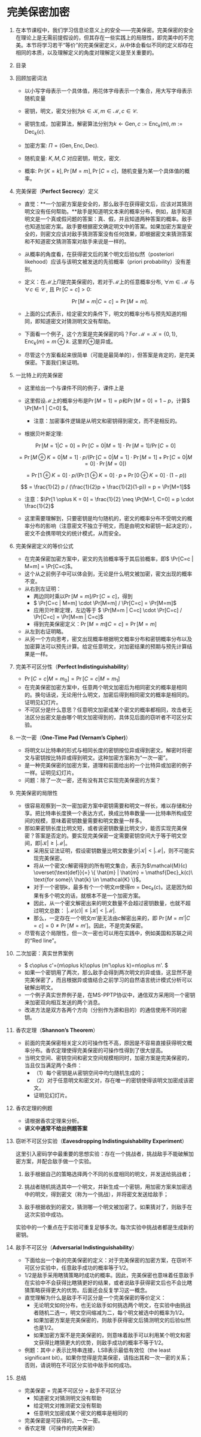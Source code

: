 # 完美保密加密

1. 在本节课程中，我们学习信息论意义上的安全——完美保密。完美保密的安全在理论上是无需前提假设的，但其存在一些实践上的局限性，即完美中的不完美。本节将学习若干“等价”的完美保密定义，从中体会看似不同的定义却存在相同的本质，以及理解定义的角度对理解定义是至关重要的。

2. 目录

3. 回顾加密词法

   - 以小写字母表示一个具体值，用花体字母表示一个集合，用大写字母表示随机变量

   - 密钥，明文，密文分别为$k \in \mathcal{K}, m \in \mathcal{M}, c \in \mathcal{C}$.
   - 密钥生成，加密算法，解密算法分别为$k \gets \mathsf{Gen}, c:= \mathsf{Enc}_k(m), m:= \mathsf{Dec}_k(c)$.
   - 加密方案: $\Pi = (\mathsf{Gen}, \mathsf{Enc}, \mathsf{Dec})$.
   - 随机变量: $K, M, C$ 对应密钥，明文，密文.
   - 概率: $\Pr[K=k], \Pr[M=m], \Pr[C=c]$，随机变量为某一个具体值的概率。

4. 完美保密（**Perfect Secrecy**）定义

   - 直觉：**一个加密方案是安全的，那么敌手在获得密文后，应该对其猜测明文没有任何帮助。**敌手是知道明文本来的概率分布，例如，敌手知道明文是一个真或假问题的答案：真、假，并且知道两种答案的概率。敌手也知道加密方案。敌手要根据密文确定明文中的答案。如果加密方案是安全的，则密文应该对敌手猜测答案没有任何效果，即根据密文来猜测答案和不知道密文猜测答案对敌手来说是一样的。

   - 从概率的角度看，在获得密文后的某个明文后验似然（posteriori likehood）应该与该明文被发送的先验概率（priori probability）没有差别。

   - 定义：在$\mathcal{M}$上$\Pi$是完美保密的，若对于$\mathcal{M}$上的任意概率分布, $\forall m \in \mathcal{M}$ 与 $\forall c \in \mathcal{C}$ , 且 $\Pr[C = c] > 0$:

     $$ \Pr[M=m | C=c] = \Pr[M=m]. $$

   - 上面的公式表示，给定密文的条件下，明文的概率分布与预先知道的相同，即知道密文对猜测明文没有帮助。

   - 下面看一个例子，这个方案是完美保密的吗？For $\mathcal{M}=\mathcal{K} = \{ 0,1 \} , \mathsf{Enc}_k(m)= m \oplus k$. 这里的$\oplus$是异或。

   - 尽管这个方案看起来很简单（可能是最简单的），但答案是肯定的，是完美保密。下面我们来证明。

5. 一比特上的完美保密

   - 这里给出一个与课件不同的例子，课件上是

   - 这里假设$\mathcal{M}$上的概率分布是$\Pr[M=1] = p$和$\Pr[M=0]= 1-p$，计算$ \Pr[M=1 | C=0] $。
     - 注意：加密事件逻辑是从明文和密钥得到密文，而不是相反的。

   - 根据贝叶斯定理:

   $$ \Pr[M=1 | C=0] = \Pr[C=0 | M=1] \cdot \Pr[M=1] / \Pr[C=0]$$  

   $$ = \Pr[M \oplus K =0 | M=1] \cdot p / (\Pr[C=0 | M=1] \cdot \Pr[M=1]+\Pr[C=0 | M=0] \cdot \Pr[M=0]) $$

   $$ = \Pr[1 \oplus K = 0] \cdot p / (\Pr[1 \oplus K = 0] \cdot p +\Pr[0 \oplus K = 0] \cdot (1-p)) $$

   $$ = \frac{1}{2} p / (\frac{1}{2}p + \frac{1}{2}(1-p)) = p = \Pr[M=1]$$

   - 注意：$\Pr[1 \oplus K = 0] = \frac{1}{2} \neq \Pr[M=1, C=0] = p \cdot \frac{1}{2}$

   - 这里需要理解到，只要密钥是均匀随机的，密文的概率分布不受明文的概率分布的影响（注意密文不独立于明文，而是由明文和密钥一起决定的），密文不会携带明文的统计模式，从而安全。

6. 完美保密定义的等价公式

   - 在完美保密加密方案中，密文的先验概率等于其后验概率，即$ \Pr[C=c | M=m] = \Pr[C=c]$。
   - 这个从之前例子中可以体会到，无论是什么明文被加密，密文出现的概率不变。
   - 从右到左证明：
     - 两边同时乘以$\Pr[M=m]/\Pr[C=c]$，得到
     - $ \Pr[C=c | M=m] \cdot \Pr[M=m] / \Pr[C=c] = \Pr[M=m]$
     - 应用贝叶斯定理，左边等于 $ \Pr[M=m | C=c] \cdot \Pr[C=c] / \Pr[C=c] = \Pr[M=m | C=c]$
     - 得到完美保密定义：$\Pr[M=m \| C=c] = \Pr[M=m]$
   - 从左到右证明略。
   - 从另一个方向思考，密文出现概率根据明文概率分布和密钥概率分布以及加密算法可以预先计算。给定任意明文，对加密结果的预期与预先计算结果是一样。

7. 完美不可区分性（**Perfect Indistinguishability**）

   - $\Pr[C=c | M=m_0] = \Pr[C=c | M=m_1]$
   - 在完美保密加密方案中，任意两个明文加密后为相同密文的概率是相同的。换句话说，无论用什么明文，加密后得到相同密文的概率是相同的。证明见幻灯片。
   - 不可区分是什么意思？任意明文加密成某个密文的概率都相同，攻击者无法区分出密文是由哪个明文加密得到的，具体见后面的窃听者不可区分实验。

8. 一次一密（**One-Time Pad (Vernam’s Cipher)**）

   - 将明文以比特串的形式与相同长度的密钥按位异或得到密文。解密时将密文与密钥按比特异或得到明文。这种加密方案称为“一次一密”。
   - 是一种完美保密的加密方案，道理和前面给出的一个比特异或加密的例子一样。证明见幻灯片。
   - 问题：除了一次一密，还有没有其它实现完美保密的方案？

9. 完美保密的局限性

   - 很容易观察到一次一密加密方案中密钥需要和明文一样长，难以存储和分享。把比特串长度换一个表达方式，换成比特串数量——比特串所构成空间的规模，意味着密钥数量需要和明文数量一样多。
   - 那如果密钥长度比明文短，或者说密钥数量比明文少，能否实现完美保密？答案是否定的。要实现完美保密一定需要密钥空间大于等于明文空间，即$|\mathcal{K}| \ge |\mathcal{M}|$。
     - 采用反证法证明，假设密钥数量比明文数量少$|\mathcal{K}| < |\mathcal{M}|$，则不可能实现完美保密。
     - 将从一个密文$c$解密得到的所有明文集合，表示为$\mathcal{M}(c) \overset{\text{def}}{=} \{ \hat{m} | \hat{m} = \mathsf{Dec}_k(c)\ \text{for some}\ \hat{k} \in \mathcal{K} \}$。
     - 对于一个密钥$k$，最多有个一个明文$m$使得$m = \mathsf{Dec}_k(c)$。这是因为如果有多个明文的话，就根本不是一个加密方案。
     - 因此，从一个密文解密出来的明文数量不会超过密钥数量，也就不超过明文总数： $|\mathcal{M}(c)|\le |\mathcal{K}| < |\mathcal{M}|$. 
     - 那么，一定存在一个明文$m'$是无法由$c$解密出来的，即 $\Pr[M=m'|C=c] = 0 \neq \Pr[M = m']$。因此，不是完美保密。
   - 尽管有这个局限性，但一次一密也可以用在实践中，例如美国和苏联之间的“Red line”。

10. 二次加密：真实世界案例

    - $ c\oplus c'=(m\oplus k)\oplus (m'\oplus k)=m\oplus m'. $ 
    - 如果一个密钥用了两次，那么敌手会得到两次明文的异或值，这显然不是完美保密了，而且根据异或值结合之前学习的自然语言统计模式分析可以破解出明文。
    - 一个例子真实世界例子是，在MS-PPTP协议中，通信双方采用同一个密钥来加密双向相互发送的两个消息。
    - 改进方法是双方各两个方向（分别作为源和目的）的通信使用不同的密钥。

11. 香农定理（**Shannon’s Theorem**）

    - 前面的完美保密相关定义的可操作性不高，原因是不容易直接获得明文概率分布。香农定理使得完美保密的可操作性得到了很大提高。
    - 当明文空间、密钥空间和密文空间规模相同时，加密方案是完美保密的，当且仅当满足两个条件：
      - （1）每个密钥是从密钥空间中均匀随机生成的；
      - （2）对于任意明文和密文对，存在唯一的密钥使得该明文加密成该密文。
      - 证明见幻灯片。

12. 香农定理的例题

    - 请根据香农定理来分析。
    - **讲义中通常不给出例题答案**

13. 窃听不可区分实验（**Eavesdropping Indistinguishability Experiment**）

    这里引入密码学中最重要的思想实验：存在一个挑战者，挑战敌手不能破解加密方案，并配合敌手做一个实验。

    1. 敌手根据自己的策略选择两个不同的长度相同的明文，并发送给挑战者；

    2. 挑战者随机挑选其中一个明文，并新生成一个密钥，用加密方案来加密选中的明文，得到密文（称为一个挑战），并将密文发送给敌手；
    3. 敌手根据收到的密文，猜测哪一个明文被加密了。如果猜对了，则敌手在这次实验中成功。

    实验中的一个重点在于实验可重复足够多次。每次实验中挑战者都是生成新的密钥。

14. 敌手不可区分（**Adversarial Indistinguishability**）

    - 下面给出一个新的完美保密的定义：对于完美保密的加密方案，在窃听不可区分实验中，任意敌手成功的概率等于1/2。
    - 1/2是敌手采用瞎猜策略时成功的概率。因此，完美保密也意味着任意敌手在实验中不会获得比瞎猜更好的结果，或者说敌手获得密文后也不会比瞎猜策略获得更大的优势。后面还会反复学习这一概念。
    - 直觉理解为什么是敌手不可区分是一个完美保密的等价定义：
      - 无论明文如何分布，也无论敌手如何挑选两个明文，在实验中由挑战者随机二选一，明文空间缩减为二，每个明文被选中的概率为1/2。
      - 如果加密方案是完美保密的，则敌手获得密文后猜测明文的后验似然也是1/2。
      - 如果加密方案不是完美保密的，则意味着敌手可以利用某个明文和密文获得比瞎猜更大的优势，则敌手成功的概率不等于1/2。
    - 例题：其中$\|$表示比特串连接，LSB表示最低有效位（the least significant bit）。如果你觉得是完美保密，请指出其和一次一密的关系；否则，请说明在不可区分实验中敌手如何成功。

15. 总结

    - 完美保密 = 完美不可区分 = 敌手不可区分
      - 知道密文对猜测明文没有帮助
      - 给定明文对推测密文没有帮助
      - 任意明文加密成某个密文的概率是相同的
    - 完美保密是可获得的。一次一密。
    - 香农定理（可操作的完美保密）